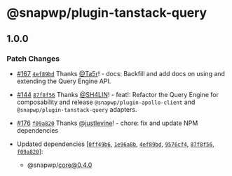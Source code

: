 # @snapwp/plugin-tanstack-query

## 1.0.0

### Patch Changes

-   [#167](https://github.com/rtCamp/snapwp/pull/167) [`4ef89bd`](https://github.com/rtCamp/snapwp/commit/4ef89bdee915831dcd9fb0d40aaa2aec71dea7a0) Thanks [@Ta5r](https://github.com/Ta5r)! - docs: Backfill and add docs on using and extending the Query Engine API.

-   [#144](https://github.com/rtCamp/snapwp/pull/144) [`87f8f56`](https://github.com/rtCamp/snapwp/commit/87f8f5600039e7f72f0146f3dc1f0c77ead946bd) Thanks [@SH4LIN](https://github.com/SH4LIN)! - feat!: Refactor the Query Engine for composability and release `@snapwp/plugin-apollo-client` and `@snapwp/plugin-tanstack-query` adapters.

-   [#176](https://github.com/rtCamp/snapwp/pull/176) [`f09a820`](https://github.com/rtCamp/snapwp/commit/f09a820bec4cd972ae9e897aa13cf25ae6c54e27) Thanks [@justlevine](https://github.com/justlevine)! - chore: fix and update NPM dependencies

-   Updated dependencies [[`0ff49b6`](https://github.com/rtCamp/snapwp/commit/0ff49b60a919b005a04754d7a982973a84e902be), [`1e96a8b`](https://github.com/rtCamp/snapwp/commit/1e96a8bc9450fef814d7452f7495f85e84a8a454), [`4ef89bd`](https://github.com/rtCamp/snapwp/commit/4ef89bdee915831dcd9fb0d40aaa2aec71dea7a0), [`9576cf4`](https://github.com/rtCamp/snapwp/commit/9576cf4ad0032a3f8ee9be4831d642baffe2bfbe), [`87f8f56`](https://github.com/rtCamp/snapwp/commit/87f8f5600039e7f72f0146f3dc1f0c77ead946bd), [`f09a820`](https://github.com/rtCamp/snapwp/commit/f09a820bec4cd972ae9e897aa13cf25ae6c54e27)]:
    -   @snapwp/core@0.4.0
